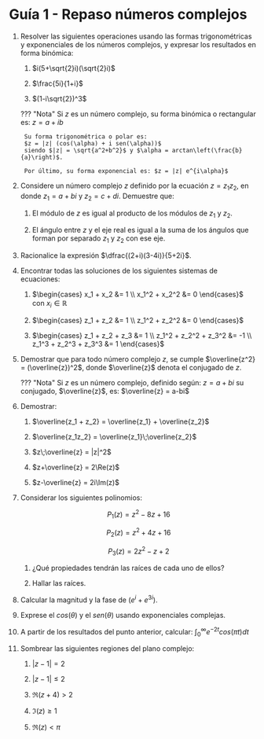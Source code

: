 # Guía 1 - Repaso números complejos

1. Resolver las siguientes operaciones usando las formas
trigonométricas y exponenciales de los números complejos, y expresar los
resultados en forma binómica:

    1.  $i(5+\sqrt{2}i)(\sqrt{2}i)$

    1.  $\frac{5i}{1+i}$

    1.  $(1-i\sqrt{2})^3$

    ??? "Nota"
        Si $z$ es un número complejo, su forma binómica o rectangular es:
        $z = a + ib$ 
        
        Su forma trigonométrica o polar es:
        $z = |z| (cos(\alpha) + i sen(\alpha))$
        siendo $|z| = \sqrt{a^2+b^2}$ y $\alpha = arctan\left(\frac{b}{a}\right)$.
        
        Por último, su forma exponencial es: $z = |z| e^{i\alpha}$

1.  Considere un número complejo $z$ definido por la ecuación $z=z_1z_2$, en donde $z_1 = a+bi$ y $z_2 = c + di$. Demuestre que:

    1.  El módulo de $z$ es igual al producto de los módulos de $z_1$ y $z_2$.

    1.  El ángulo entre $z$ y el eje real es igual a la suma de los ángulos que forman por separado $z_1$ y $z_2$ con ese eje.

1.  Racionalice la expresión $\dfrac{(2+i)(3-4i)}{5+2i}$.

1.  Encontrar todas las soluciones de los siguientes sistemas de ecuaciones:

    1.  $\begin{cases}
        x_1 + x_2 &= 1 \\
        x_1^2 + x_2^2  &= 0
        \end{cases}$ con $x_i \in \mathbb{R}$

    1.  $\begin{cases}
        z_1 + z_2 &= 1 \\
        z_1^2 + z_2^2  &= 0
        \end{cases}$

    1.  $\begin{cases}
        z_1 + z_2 + z_3 &= 1 \\
        z_1^2 + z_2^2 + z_3^2 &= -1 \\
        z_1^3 + z_2^3 + z_3^3 &= 1
        \end{cases}$

1.  Demostrar que para todo número complejo $z$, se cumple $\overline{z^2} = (\overline{z})^2$, donde $\overline{z}$ denota el conjugado de $z$.

    ??? "Nota"
        Si $z$ es un número complejo, definido según: $z = a+bi$
        su conjugado, $\overline{z}$, es: $\overline{z} = a-bi$

1.  Demostrar:

    1.  $\overline{z_1 + z_2} = \overline{z_1} + \overline{z_2}$

    1.  $\overline{z_1z_2} = \overline{z_1}\;\overline{z_2}$

    1.  $z\;\overline{z} = |z|^2$

    1.  $z+\overline{z} = 2\Re(z)$

    1.  $z-\overline{z} = 2i\Im(z)$

1.  Considerar los siguientes polinomios:

    $$P_1(z) = z^2 - 8z + 16$$ 
    
    $$P_2(z) = z^2 + 4 z + 16$$

    $$P_3(z) = 2z^2 - z + 2$$

    1.  ¿Qué propiedades tendrán las raíces de cada uno de ellos?

    1.  Hallar las raíces.

1.  Calcular la magnitud y la fase de $(e^i + e^{3i})$.

1.  Exprese el $cos(\theta)$ y el $sen(\theta)$ usando exponenciales complejas.

1.  A partir de los resultados del punto anterior, calcular: $\int_{0}^{\infty} e^{-2t} cos(\pi t) dt$

1.  Sombrear las siguientes regiones del plano complejo:

    1.  $|z-1| = 2$

    1.  $|z-1| \leq 2$

    1.  $\Re(z+4)>2$

    1.  $\Im(z)\geq 1$

    1.  $\Re(z) < \pi$
